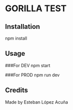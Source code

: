 # GORILLA TEST

## Installation

npm install

## Usage

###For DEV
npm start

###For PROD
npm run dev

## Credits

Made by Esteban López Acuña
